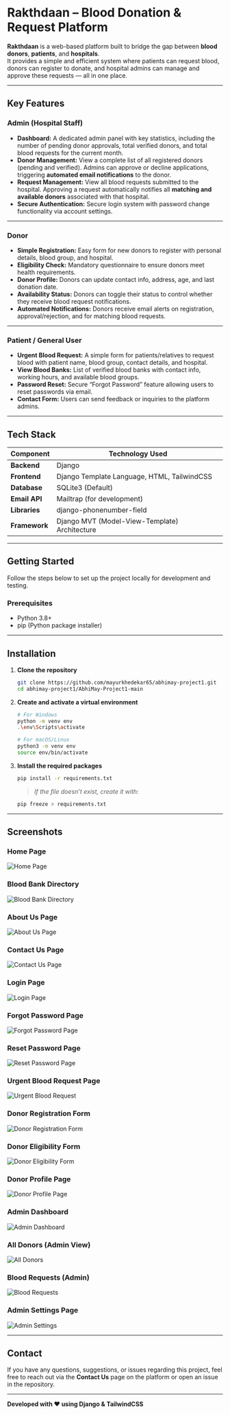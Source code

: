 ﻿# Rakthdaan – Blood Donation & Request Platform

**Rakthdaan** is a web-based platform built to bridge the gap between **blood donors**, **patients**, and **hospitals**.  
It provides a simple and efficient system where patients can request blood, donors can register to donate, and hospital admins can manage and approve these requests — all in one place.

---

## Key Features

### Admin (Hospital Staff)
- **Dashboard:** A dedicated admin panel with key statistics, including the number of pending donor approvals, total verified donors, and total blood requests for the current month.  
- **Donor Management:** View a complete list of all registered donors (pending and verified). Admins can approve or decline applications, triggering **automated email notifications** to the donor.  
- **Request Management:** View all blood requests submitted to the hospital. Approving a request automatically notifies all **matching and available donors** associated with that hospital.  
- **Secure Authentication:** Secure login system with password change functionality via account settings.  

---

### Donor
- **Simple Registration:** Easy form for new donors to register with personal details, blood group, and hospital.  
- **Eligibility Check:** Mandatory questionnaire to ensure donors meet health requirements.  
- **Donor Profile:** Donors can update contact info, address, age, and last donation date.  
- **Availability Status:** Donors can toggle their status to control whether they receive blood request notifications.  
- **Automated Notifications:** Donors receive email alerts on registration, approval/rejection, and for matching blood requests.  

---

### Patient / General User
- **Urgent Blood Request:** A simple form for patients/relatives to request blood with patient name, blood group, contact details, and hospital.  
- **View Blood Banks:** List of verified blood banks with contact info, working hours, and available blood groups.  
- **Password Reset:** Secure “Forgot Password” feature allowing users to reset passwords via email.  
- **Contact Form:** Users can send feedback or inquiries to the platform admins.  

---

## Tech Stack

| **Component** | **Technology Used** |
|----------------|---------------------|
| **Backend** | Django |
| **Frontend** | Django Template Language, HTML, TailwindCSS |
| **Database** | SQLite3 (Default) |
| **Email API** | Mailtrap (for development) |
| **Libraries** | django-phonenumber-field |
| **Framework** | Django MVT (Model-View-Template) Architecture |

---

## Getting Started

Follow the steps below to set up the project locally for development and testing.

### Prerequisites
- Python 3.8+
- pip (Python package installer)

---

## Installation

1. **Clone the repository**
   ```bash
   git clone https://github.com/mayurkhedekar65/abhimay-project1.git
   cd abhimay-project1/AbhiMay-Project1-main
   ```

2. **Create and activate a virtual environment**
   ```bash
   # For Windows
   python -m venv env
   .\env\Scripts\activate

   # For macOS/Linux
   python3 -m venv env
   source env/bin/activate
   ```

3. **Install the required packages**
   ```bash
   pip install -r requirements.txt
   ```

   > *If the file doesn’t exist, create it with:*
   ```bash
   pip freeze > requirements.txt
   ```
---

## Screenshots

### Home Page
![Home Page](assets/screencapture-127-0-0-1-8000-2025-10-13-02_19_22.png)

### Blood Bank Directory
![Blood Bank Directory](assets/screencapture-127-0-0-1-8000-blood-bank-2025-10-13-02_19_53.png)

### About Us Page
![About Us Page](assets/screencapture-127-0-0-1-8000-about-2025-10-13-02_20_10.png)

### Contact Us Page
![Contact Us Page](assets/screencapture-127-0-0-1-8000-contact-us-2025-10-13-02_20_43.png)

### Login Page
![Login Page](assets/screencapture-127-0-0-1-8000-login-2025-10-13-02_21_05.png)

### Forgot Password Page
![Forgot Password Page](assets/screencapture-127-0-0-1-8000-forgot-password-2025-10-13-17_00_23.png)

### Reset Password Page
![Reset Password Page](assets/screencapture-127-0-0-1-8000-reset-2025-10-13-17_00_42.png)

### Urgent Blood Request Page
![Urgent Blood Request](assets/screencapture-127-0-0-1-8000-blood-request-2025-10-13-17_06_15.png)

### Donor Registration Form
![Donor Registration Form](assets/screencapture-127-0-0-1-8000-form-2025-10-13-16_58_09.png)

### Donor Eligibility Form
![Donor Eligibility Form](assets/screencapture-127-0-0-1-8000-eligibility-2025-10-13-16_59_21.png)

### Donor Profile Page
![Donor Profile Page](assets/screencapture-127-0-0-1-8000-profile-2025-10-16-21_48_38.png)

### Admin Dashboard
![Admin Dashboard](assets/screencapture-127-0-0-1-8000-admin-dashboard-2025-10-16-21_44_44.png)

### All Donors (Admin View)
![All Donors](assets/screencapture-127-0-0-1-8000-all-donors-2025-10-16-21_45_25.png)

### Blood Requests (Admin)
![Blood Requests](assets/screencapture-127-0-0-1-8000-show-blood-requests-2025-10-16-21_45_54.png)

### Admin Settings Page
![Admin Settings](assets/screencapture-127-0-0-1-8000-admin-settings-2025-10-16-21_46_18.png)

---

## Contact

If you have any questions, suggestions, or issues regarding this project, feel free to reach out via the **Contact Us** page on the platform or open an issue in the repository.

---

**Developed with ❤️ using Django & TailwindCSS**
